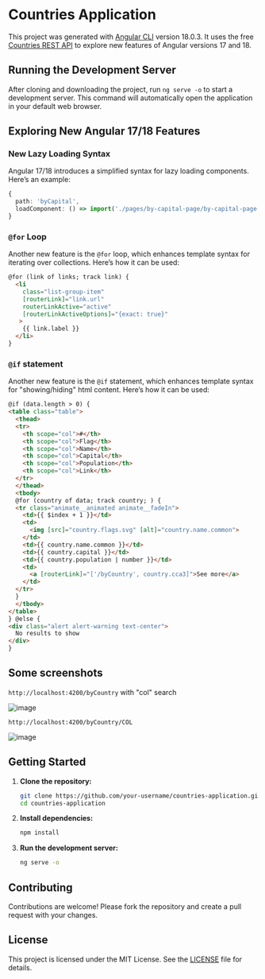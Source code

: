# Countries Application

This project was generated with [Angular CLI](https://github.com/angular/angular-cli) version 18.0.3. It uses the free [Countries REST API](https://restcountries.com/) to explore new features of Angular versions 17 and 18.

## Running the Development Server

After cloning and downloading the project, run `ng serve -o` to start a development server. This command will automatically open the application in your default web browser.

## Exploring New Angular 17/18 Features

### New Lazy Loading Syntax

Angular 17/18 introduces a simplified syntax for lazy loading components. Here’s an example:

```typescript
{
  path: 'byCapital',
  loadComponent: () => import('./pages/by-capital-page/by-capital-page.component').then(m => m.ByCapitalPageComponent)
}
```

### `@for` Loop

Another new feature is the `@for` loop, which enhances template syntax for iterating over collections. Here’s how it can be used:

```html
@for (link of links; track link) {
  <li
    class="list-group-item"
    [routerLink]="link.url"
    routerLinkActive="active"
    [routerLinkActiveOptions]="{exact: true}"
   >
    {{ link.label }}
  </li>
}
```

### `@if` statement

Another new feature is the `@if` statement, which enhances template syntax for "showing/hiding" html content. Here’s how it can be used:

```html
@if (data.length > 0) {
<table class="table">
  <thead>
  <tr>
    <th scope="col">#</th>
    <th scope="col">Flag</th>
    <th scope="col">Name</th>
    <th scope="col">Capital</th>
    <th scope="col">Population</th>
    <th scope="col">Link</th>
  </tr>
  </thead>
  <tbody>
  @for (country of data; track country; ) {
  <tr class="animate__animated animate__fadeIn">
    <td>{{ $index + 1 }}</td>
    <td>
      <img [src]="country.flags.svg" [alt]="country.name.common">
    </td>
    <td>{{ country.name.common }}</td>
    <td>{{ country.capital }}</td>
    <td>{{ country.population | number }}</td>
    <td>
      <a [routerLink]="['/byCountry', country.cca3]">See more</a>
    </td>
  </tr>
  }
  </tbody>
</table>
} @else {
<div class="alert alert-warning text-center">
  No results to show
</div>
}
```
## Some screenshots

`http://localhost:4200/byCountry` with "col" search

![image](https://github.com/sergio8016/countries-app/assets/32036415/0e88f225-c488-4896-9f73-c476d321c5c1)


`http://localhost:4200/byCountry/COL`

![image](https://github.com/sergio8016/countries-app/assets/32036415/6a229a4d-50cd-4692-a513-caebb149e0dc)


## Getting Started

1. **Clone the repository:**
   ```sh
   git clone https://github.com/your-username/countries-application.git
   cd countries-application
   ```

2. **Install dependencies:**
   ```sh
   npm install
   ```

3. **Run the development server:**
   ```sh
   ng serve -o
   ```

## Contributing

Contributions are welcome! Please fork the repository and create a pull request with your changes.

## License

This project is licensed under the MIT License. See the [LICENSE](https://opensource.org/license/mit) file for details.


